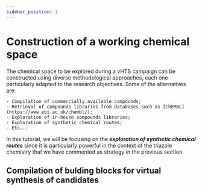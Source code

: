 ```yaml
---
sidebar_position: 1
---
```


# Construction of a working chemical space

The chemical space to be explored during a vHTS campaign can be constructed using diverse methodological approaches, each one particularly adapted to the research objectives. Some of the alternatives are:

    - Compilation of commercially available compounds;
    - Retrieval of compounds libraries from databases such as [ChEMBL](https://www.ebi.ac.uk/chembl/);
    - Exploration of in-house compounds libraries;
    - Exploration of synthetic chemical routes;
    - Etc...

In this tutorial, we will be focusing on the ***exploration of synthetic chemical routes*** since it is particularly powerful in the context of the triazole chemistry that we have commented as strategy in the previous section. 

## Compilation of bulding blocks for virtual synthesis of candidates